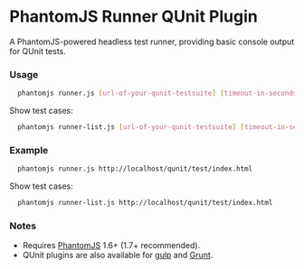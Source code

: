 # PhantomJS Runner QUnit Plugin #
A PhantomJS-powered headless test runner, providing basic console output for QUnit tests.  

### Usage ###
```bash
  phantomjs runner.js [url-of-your-qunit-testsuite] [timeout-in-seconds]
```

Show test cases:

```bash
  phantomjs runner-list.js [url-of-your-qunit-testsuite] [timeout-in-seconds]
```

### Example ###
```bash
  phantomjs runner.js http://localhost/qunit/test/index.html
```

Show test cases:

```bash
  phantomjs runner-list.js http://localhost/qunit/test/index.html
```

### Notes ###
 - Requires [PhantomJS](http://phantomjs.org/) 1.6+ (1.7+ recommended).
 - QUnit plugins are also available for [gulp](https://github.com/jonkemp/gulp-qunit) and [Grunt](https://github.com/gruntjs/grunt-contrib-qunit).
